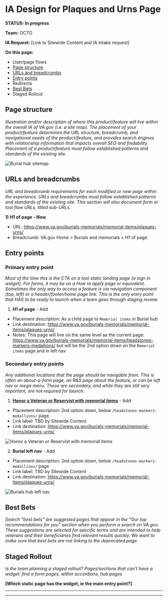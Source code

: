 # IA Design for Plaques and Urns Page
**STATUS: In progress**

**Team:** OCTO

**IA Request:** [Link to Sitewide Content and IA intake request]

**On this page:**
- User/page flows
- [Page structure](#map)
- [URLs and breadcrumbs](#url)
- [Entry points](#nav)
- Redirects
- [Best Bets](#bestbets)
- Staged Rollout



## <a name="map"></a>Page structure<br>
*Illustration and/or description of where this product/feature will live within the overall IA of VA.gov (i.e. a site map). The placement of your product/feature determines the URL structure, breadcrumb, and navigational needs of the product/feature, and provides search engines with relationship information that impacts overall SEO and findability. Placement of a product/feature must follow established patterns and standards of the existing site.*

![Burial hub sitemap](https://github.com/department-of-veterans-affairs/va.gov-team/assets/122128479/79526749-f56d-436d-81ff-5b6bdc687834)


## <a name="url"></a>URLs and breadcrumbs
*URL and breadcrumb requirements for each modified or new page within the experience. URLs and breadcrumbs must follow established patterns and standards of the existing site. This section will also document form or tool flow URLs, titled sub-URLs.*


**1) H1 of page - New**
- URL: https://www.va.gov/burials-memorials/memorial-items/plaques-urns/
- Breadcrumb: VA.gov Home > Burials and memorials > H1 of page


## <a name="nav"></a>Entry points <br>

### Primary entry point
_Most of the time this is the CTA on a tool static landing page (a sign in widget).  For forms, it may be on a How to apply page or equivalent. Sometimes the only way to access a feature is via navigation component (top, left) or a header/footer/home page link. This is the only entry point that HAS to be ready to launch when a team goes through staging review._

1. **H1 of page** - Add
  - Placement description: As a child page to `Memorial items` in Burial hub
  - Link destination: https://www.va.gov/burials-memorials/memorial-items/plaques-urns/
  - Notes: This page will live on the same level as the current page: https://www.va.gov/burials-memorials/memorial-items/headstones-markers-medallions/ but will be the 2nd option down on the `Memorial items` page and in left nav

### Secondary entry points
_Any additional locations that the page should be navigable from.  This is often an about-a-form page, an R&S page about the feature, or can be left nav or mega menu.   These are secondary, and while they are still very important, are not required for launch._

1. **[Honor a Veteran or Reservist with memorial items](https://www.va.gov/burials-memorials/memorial-items/)** - Add
  - Placement description: 2nd option down, below `/headstones-markers-medallions/` page
  - Link label: TBD by Sitewide Content
  - Link destination: https://www.va.gov/burials-memorials/memorial-items/plaques-urns/

![Honor a Veteran or Reservist with memorial items](https://github.com/department-of-veterans-affairs/va.gov-team/assets/122128479/dc7a8f74-4056-47d0-a71a-6b2baac93203)

2. **Burial left nav** - Add
  - Placement description: 2nd option down, below `/headstones-markers-medallions/` page
  - Link label: TBD by Sitewide Content
  - Link destination: https://www.va.gov/burials-memorials/memorial-items/plaques-urns/

![Burials hub left nav](https://github.com/department-of-veterans-affairs/va.gov-team/assets/122128479/f59cb4a3-1366-4f00-858a-d4c7ad6ebb20)


## <a name="bestbets"></a>Best Bets<br>
*Search “best bets” are suggested pages that appear in the “Our top recommendations for you” section when you perform a search on VA.gov. These suggestions are selected for specific terms and are intended to help veterans and their beneficiaries find relevant results quickly. We want to make sure that best bets are not linking to the deprecated page.*

## <a name="stagedrollout"></a>Staged Rollout<br>
*Is the team planning a staged rollout? Pages/sections that can't have a widget: find a form pages, within accordions, hub pages*

**[Which static page has the widget, ie the main entry point?]**



<hr>
<hr>
